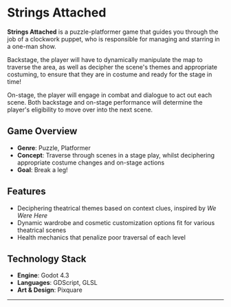 # Strings Attached

**Strings Attached** is a puzzle-platformer game that guides you through the job of a clockwork puppet, who is responsible for managing and starring in a one-man show.

Backstage, the player will have to dynamically manipulate the map to traverse the area, as well as decipher the scene's themes and appropriate costuming, to ensure that they are in costume and ready for the stage in time!

On-stage, the player will engage in combat and dialogue to act out each scene. Both backstage and on-stage performance will determine the player's eligibility to move over into the next scene.

## Game Overview
- **Genre**: Puzzle, Platformer
- **Concept**: Traverse through scenes in a stage play, whilst deciphering appropriate costume changes and on-stage actions
- **Goal**: Break a leg!

## Features
- Deciphering theatrical themes based on context clues, inspired by *We Were Here*
- Dynamic wardrobe and cosmetic customization options fit for various theatrical scenes
- Health mechanics that penalize poor traversal of each level

## Technology Stack
- **Engine**: Godot 4.3
- **Languages**: GDScript, GLSL
- **Art & Design**: Pixquare
---
